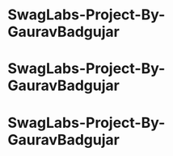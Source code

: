 # SwagLabs-Project-By-GauravBadgujar
# SwagLabs-Project-By-GauravBadgujar
# SwagLabs-Project-By-GauravBadgujar
